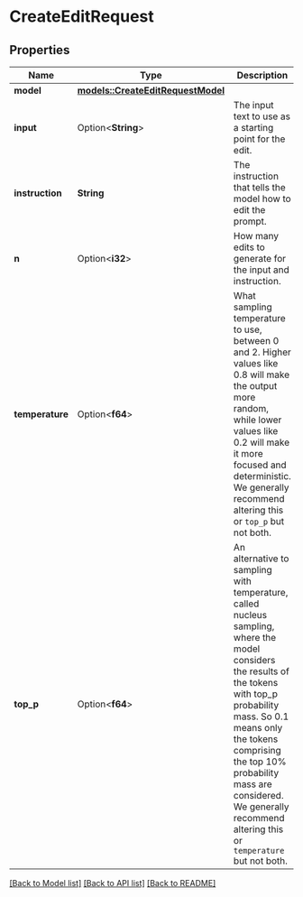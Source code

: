 # CreateEditRequest

## Properties

Name | Type | Description | Notes
------------ | ------------- | ------------- | -------------
**model** | [**models::CreateEditRequestModel**](CreateEditRequest_model.md) |  | 
**input** | Option<**String**> | The input text to use as a starting point for the edit. | [optional][default to ]
**instruction** | **String** | The instruction that tells the model how to edit the prompt. | 
**n** | Option<**i32**> | How many edits to generate for the input and instruction. | [optional][default to 1]
**temperature** | Option<**f64**> | What sampling temperature to use, between 0 and 2. Higher values like 0.8 will make the output more random, while lower values like 0.2 will make it more focused and deterministic.  We generally recommend altering this or `top_p` but not both.  | [optional][default to 1]
**top_p** | Option<**f64**> | An alternative to sampling with temperature, called nucleus sampling, where the model considers the results of the tokens with top_p probability mass. So 0.1 means only the tokens comprising the top 10% probability mass are considered.  We generally recommend altering this or `temperature` but not both.  | [optional][default to 1]

[[Back to Model list]](../README.md#documentation-for-models) [[Back to API list]](../README.md#documentation-for-api-endpoints) [[Back to README]](../README.md)


